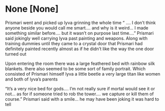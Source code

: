 # None [None]
Prismari went and picked up lyva grinning the whole time “ .... I don’t think anyone beside you would call me smart.... and why is it weird... I made something similar before.... but it wasn’t on purpose last time....” Prismari said jokingly well carrying lyva past painting and weapons. Along with training dummies until they came to a crystal door  that Prismari had definitely painted recently almost as if he didn’t like the way the one door turned out 

Upon entering the room there was a large feathered bed with rainbow silk  blankets.  there also seemed to be some sort of family portrait. Which consisted of Prismari himself lyva a little beetle a very large titan like women and both of lyva’s parents 

“It’s a very nice bed for gods.... I’m not really sure if mortal would see it or not... as for if someone tried to rob the tower.... we capture or kill them of course.” Prismari said with a smile... he may have been joking it was hard to tell

